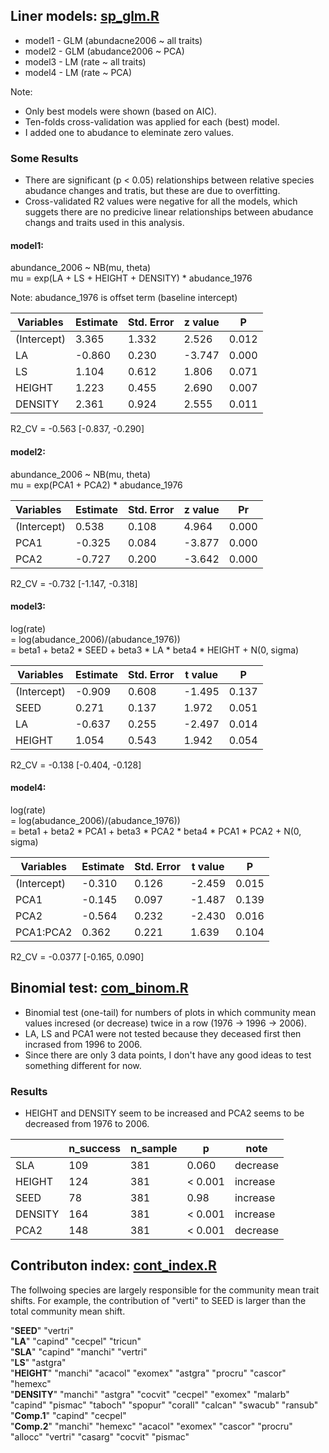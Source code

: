 ## Liner models: [sp_glm.R](https://github.com/mattocci27/temporal_dynamics_SE/blob/master/model_code/sp_glm.R)
- model1 - GLM (abundacne2006 ~ all traits)
- model2 - GLM (abudance2006 ~ PCA)
- model3 - LM (rate ~ all traits)
- model4 - LM (rate ~ PCA)

Note:
- Only best models were shown (based on AIC).
- Ten-folds cross-validation was applied for each (best) model.
- I added one to abudance to eleminate zero values.

### Some Results
- There are significant (p < 0.05) relationships between relative species
    abudance changes and tratis, but these are due to overfitting. 
- Cross-validated R2 values were negative for all the models, which suggets
    there are no predicive linear relationships between abudance changs and
    traits used in this analysis.


#### model1:
abundance_2006 ~ NB(mu, theta)  
mu = exp(LA + LS + HEIGHT + DENSITY) * abudance_1976

Note: abudance_1976 is offset term (baseline intercept)


| Variables   | Estimate | Std. Error | z value | P |
|-------------|----------|------------|---------|----------|
| (Intercept) | 3.365    | 1.332      | 2.526   | 0.012    |
| LA          | -0.860   | 0.230      | -3.747  | 0.000    |
| LS          | 1.104    | 0.612      | 1.806   | 0.071    |
| HEIGHT      | 1.223    | 0.455      | 2.690   | 0.007    |
| DENSITY     | 2.361    | 0.924      | 2.555   | 0.011    |

R2_CV = -0.563 [-0.837, -0.290]

#### model2:
abundance_2006 ~ NB(mu, theta)  
mu = exp(PCA1 + PCA2) * abudance_1976


|Variables    |Estimate |Std. Error |z value |Pr |
|:------------|---------|-----------|--------|---------|
| (Intercept) | 0.538   | 0.108      | 4.964   | 0.000    |
| PCA1      | -0.325  | 0.084      | -3.877  | 0.000    |
| PCA2      | -0.727  | 0.200      | -3.642  | 0.000    |

R2_CV = -0.732 [-1.147, -0.318]

#### model3:
log(rate)  
= log(abudance_2006)/(abudance_1976))  
= beta1 + beta2 * SEED + beta3 * LA * beta4 * HEIGHT + N(0, sigma)


| Variables   | Estimate | Std. Error | t value | P |
|-------------|----------|------------|---------|----------|
| (Intercept) | -0.909   | 0.608      | -1.495  | 0.137    |
| SEED        | 0.271    | 0.137      | 1.972   | 0.051    |
| LA          | -0.637   | 0.255      | -2.497  | 0.014    |
| HEIGHT      | 1.054    | 0.543      | 1.942   | 0.054    |

R2_CV = -0.138 [-0.404, -0.128]

#### model4:
log(rate)  
= log(abudance_2006)/(abudance_1976))  
= beta1 + beta2 * PCA1 + beta3 * PCA2 * beta4 * PCA1 * PCA2 + N(0, sigma)

| Variables     | Estimate | Std. Error | t value | P |
|---------------|----------|------------|---------|----------|
| (Intercept)   | -0.310   | 0.126      | -2.459  | 0.015    |
| PCA1        | -0.145   | 0.097      | -1.487  | 0.139    |
| PCA2        | -0.564   | 0.232      | -2.430  | 0.016    |
| PCA1:PCA2 | 0.362    | 0.221      | 1.639   | 0.104    |


R2_CV = -0.0377 [-0.165, 0.090]

## Binomial test: [com_binom.R](https://github.com/mattocci27/temporal_dynamics_SE/blob/master/model_cjode/comm.)
- Binomial test (one-tail) for numbers of plots in which community mean values incresed (or decrease) twice in a row (1976 -> 1996 -> 2006).
- LA, LS and PCA1 were not tested because they deceased first then incrased from
    1996 to 2006.
- Since there are only 3 data points, I don't have any good ideas to test something
    different for now.

### Results
- HEIGHT and DENSITY seem to be increased and PCA2 seems to be decreased from 1976 to 2006.

|         | n_success | n_sample | p       | note     |
|---------|-----------|----------|---------|----------|
| SLA     | 109       | 381      | 0.060   | decrease |
| HEIGHT  | 124       | 381      | < 0.001 | increase |
| SEED    | 78        | 381      | 0.98    | increase |
| DENSITY | 164       | 381      | < 0.001 | increase |
| PCA2    | 148       | 381      | < 0.001 | decrease |

## Contributon index: [cont_index.R](https://github.com/mattocci27/temporal_dynamics_SE/blob/master/fig_code/cont_index.R)
The follwoing species are largely responsible for the community
mean trait shifts. For example, the contribution of "verti" to SEED is larger
than the total community mean shift.

"**SEED**"   "vertri"  
"**LA**"     "capind" "cecpel" "tricun"  
"**SLA**"    "capind" "manchi" "vertri"  
"**LS**"     "astgra"  
"**HEIGHT**" "manchi" "acacol" "exomex" "astgra" "procru" "cascor" "hemexc"  
"**DENSITY**" "manchi"  "astgra"  "cocvit"  "cecpel"  "exomex"  "malarb" "capind"  "pismac"  "taboch"  "spopur"  "corall"  "calcan"  "swacub"  "ransub"  
"**Comp.1**" "capind" "cecpel"  
"**Comp.2**" "manchi" "hemexc" "acacol" "exomex" "cascor" "procru" "allocc" "vertri" "casarg" "cocvit" "pismac"
